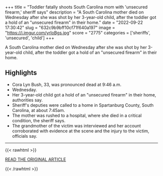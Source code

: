 +++
title = "Toddler fatally shoots South Carolina mom with 'unsecured firearm,' sheriff says"
description = "A South Carolina mother died on Wednesday after she was shot by her 3-year-old child, after the toddler got a hold of an \"unsecured firearm\" in their home."
date = "2022-09-22 17:30:42"
slug = "632c9b9bff10cf71f640a197"
image = "https://i.imgur.com/yrIoBgs.jpg"
score = "2775"
categories = ['sheriffs', 'unsecured', 'child']
+++

A South Carolina mother died on Wednesday after she was shot by her 3-year-old child, after the toddler got a hold of an \"unsecured firearm\" in their home.

## Highlights

- Cora Lyn Bush, 33, was pronounced dead at 9:46 a.m.
- Wednesday.
- Her 3-year-old child got a hold of an "unsecured firearm" in their home, authorities say.
- Sheriff's deputies were called to a home in Spartanburg County, South Carolina, at about 7:45am.
- The mother was rushed to a hospital, where she died in a critical condition, the sheriff says.
- The grandmother of the victim was interviewed and her account corroborated with evidence at the scene and the injury to the victim, officials say.

---

{{< rawhtml >}}
  <p class="article-category">
    <a target="_blank" href="https://www.nbcnews.com/news/us-news/toddler-fatally-shoots-south-carolina-mom-unsecured-firearm-sheriff-sa-rcna48924">READ THE ORIGINAL ARTICLE</a>
  </p>
{{< /rawhtml >}}
